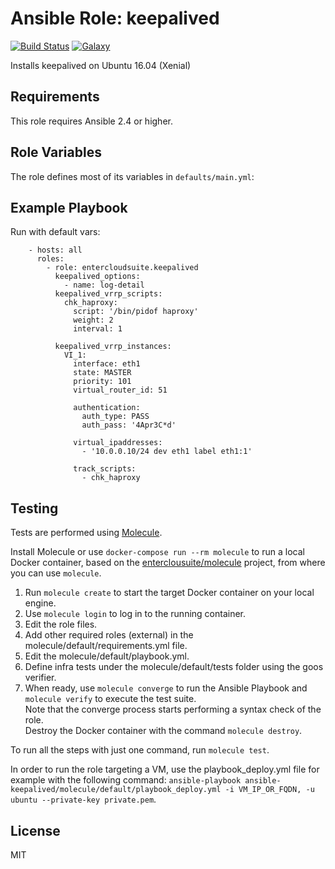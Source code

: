 Ansible Role: keepalived 
======================================

[![Build Status](https://travis-ci.org/entercloudsuite/ansible-keepalived.svg?branch=master)](https://travis-ci.org/entercloudsuite/ansible-keepalived)
[![Galaxy](https://img.shields.io/badge/galaxy-entercloudsuite.keepalived-blue.svg?style=flat-square)](https://galaxy.ansible.com/entercloudsuite/keepalived)  

Installs keepalived on Ubuntu 16.04 (Xenial)

## Requirements

This role requires Ansible 2.4 or higher.

## Role Variables

The role defines most of its variables in `defaults/main.yml`:

## Example Playbook

Run with default vars:

```
    - hosts: all
      roles:
        - role: entercloudsuite.keepalived
          keepalived_options:
            - name: log-detail
          keepalived_vrrp_scripts:
            chk_haproxy:
              script: '/bin/pidof haproxy'
              weight: 2
              interval: 1

          keepalived_vrrp_instances:
            VI_1:
              interface: eth1 
              state: MASTER
              priority: 101
              virtual_router_id: 51

              authentication:
                auth_type: PASS
                auth_pass: '4Apr3C*d'

              virtual_ipaddresses:
                - '10.0.0.10/24 dev eth1 label eth1:1'

              track_scripts:
                - chk_haproxy
```

## Testing

Tests are performed using [Molecule](http://molecule.readthedocs.org/en/latest/).

Install Molecule or use `docker-compose run --rm molecule` to run a local Docker container, based on the [enterclousuite/molecule](https://hub.docker.com/r/fminzoni/molecule/) project, from where you can use `molecule`.

1. Run `molecule create` to start the target Docker container on your local engine.  
2. Use `molecule login` to log in to the running container.  
3. Edit the role files.  
4. Add other required roles (external) in the molecule/default/requirements.yml file.  
5. Edit the molecule/default/playbook.yml.  
6. Define infra tests under the molecule/default/tests folder using the goos verifier.  
7. When ready, use `molecule converge` to run the Ansible Playbook and `molecule verify` to execute the test suite.  
Note that the converge process starts performing a syntax check of the role.  
Destroy the Docker container with the command `molecule destroy`.   

To run all the steps with just one command, run `molecule test`. 

In order to run the role targeting a VM, use the playbook_deploy.yml file for example with the following command: `ansible-playbook ansible-keepalived/molecule/default/playbook_deploy.yml -i VM_IP_OR_FQDN, -u ubuntu --private-key private.pem`.  

## License

MIT
